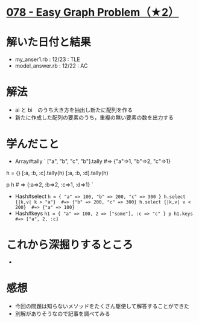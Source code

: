 # [078 - Easy Graph Problem（★2）](https://atcoder.jp/contests/typical90/tasks/typical90_bz)

# 解いた日付と結果
* my_anser1.rb : 12/23 : TLE  
* model_answer.rb : 12/22 : AC    

# 解法
* ai と bi　のうち大き方を抽出し新たに配列を作る
* 新たに作成した配列の要素のうち，重複の無い要素の数を出力する

# 学んだこと
* Array#tally
`
["a", "b", "c", "b"].tally  #=> {"a"=>1, "b"=>2, "c"=>1}

h = {}
[:a, :b, :c].tally(h)
[:a, :b, :d].tally(h)

p h # => {:a=>2, :b=>2, :c=>1, :d=>1}
`
* Hash#select
`
h = { "a" => 100, "b" => 200, "c" => 300 }
h.select {|k,v| k > "a"}  #=> {"b" => 200, "c" => 300}
h.select {|k,v| v < 200}  #=> {"a" => 100}
`
* Hash#keys
`
h1 = { "a" => 100, 2 => ["some"], :c => "c" }
p h1.keys           #=> ["a", 2, :c]
`
 

# これから深掘りするところ
* 

# 感想
* 今回の問題は知らないメソッドをたくさん駆使して解答することができた
* 別解がありそうなので記事を調べてみる
